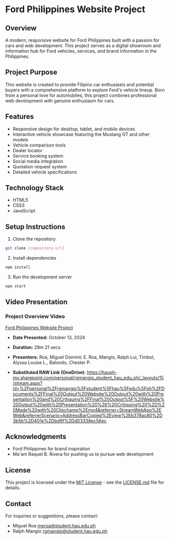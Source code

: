 # Ford Philippines Website Project

## Overview
A modern, responsive website for Ford Philippines built with a passion for cars and web development. This project serves as a digital showroom and information hub for Ford vehicles, services, and brand information in the Philippines.

## Project Purpose
This website is created to provide Filipino car enthusiasts and potential buyers with a comprehensive platform to explore Ford's vehicle lineup. Born from a personal love for automobiles, this project combines professional web development with genuine enthusiasm for cars.

## Features
- Responsive design for desktop, tablet, and mobile devices
- Interactive vehicle showcase featuring the Mustang GT and other models
- Vehicle comparison tools
- Dealer locator
- Service booking system
- Social media integration
- Quotation request system
- Detailed vehicle specifications

## Technology Stack
- HTML5
- CSS3
- JavaScript

## Setup Instructions
1. Clone the repository
```bash
git clone [repository-url]
```
2. Install dependencies
```bash
npm install
```
3. Run the development server
```bash
npm start
```

## Video Presentation
### Project Overview Video
[Ford Philippines Website Project](https://hauph-my.sharepoint.com/personal/rgmangio_student_hau_edu_ph/_layouts/15/stream.aspx?id=%2Fpersonal%2Frgmangio%5Fstudent%5Fhau%5Fedu%5Fph%2FDocuments%2FFinal%20Output%20Website%20Output%20with%20Presentation%20and%20Critiquing%2FFinal%20Output%5F%20Website%20Output%20with%20Presentation%20%26%20Critiquing%20%2D%20Made%20with%20Clipchamp%2Emp4&referrer=StreamWebApp%2EWeb&referrerScenario=AddressBarCopied%2Eview%2Eb378ac80%2D3b5b%2D401e%2Dbd9f%2Dd03338ec56ec)
- **Date Presented:** October 13, 2024
- **Duration:** 28m 21 secs
- **Presenters:** Roa, Miguel Dominic E. Roa, Mangio, Ralph Lui, Timbol, Alyssa Louise L., Balondo, Chester P.

- **Substituted RAW Link (OneDrive)**: https://hauph-my.sharepoint.com/personal/rgmangio_student_hau_edu_ph/_layouts/15/stream.aspx?id=%2Fpersonal%2Frgmangio%5Fstudent%5Fhau%5Fedu%5Fph%2FDocuments%2FFinal%20Output%20Website%20Output%20with%20Presentation%20and%20Critiquing%2FFinal%20Output%5F%20Website%20Output%20with%20Presentation%20%26%20Critiquing%20%2D%20Made%20with%20Clipchamp%2Emp4&referrer=StreamWebApp%2EWeb&referrerScenario=AddressBarCopied%2Eview%2Eb378ac80%2D3b5b%2D401e%2Dbd9f%2Dd03338ec56ec


## Acknowledgments
- Ford Philippines for brand inspiration
- Ma'am Raquel B. Rivera for pushing us to pursue web development

## License
This project is licensed under the [MIT License](LICENSE.md) - see the [LICENSE.md](LICENSE.md) file for details.

## Contact
For inquiries or suggestions, please contact:
- Miguel Roa meroa@student.hau.edu.ph
- Ralph Mangio rgmangio@student.hau.edu.ph
